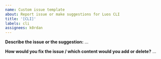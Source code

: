 ```yaml
---
name: Custom issue template
about: Report issue or make suggestions for Luos CLI
title: '[CLI]'
labels: cli
assignees: k0rdan
---
```


**Describe the issue or the suggestion:**
...

**How would you fix the issue / which content would you add or delete?**
...
